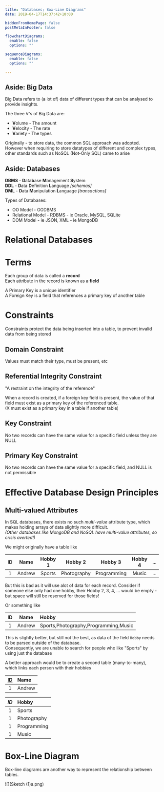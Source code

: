 ```yaml
---
title: "Databases; Box-Line Diagrams"
date: 2019-04-17T14:37:42+10:00

hiddenFromHomePage: false
postMetaInFooter: false

flowchartDiagrams:
  enable: false
  options: ""

sequenceDiagrams: 
  enable: false
  options: ""

---
```



Aside: Big Data
---
Big Data refers to (a lot of) data of different types that can be analysed to provide insights.

The three V's of Big Data are:

* **V**olume - The amount
* **V**elocity - The rate
* **V**ariety - The types

Originally - to store data, the common SQL approach was adopted. However when requiring to store datatypes of different and complex types, other standards such as NoSQL (Not-Only SQL) came to arise

Aside: Databases
---

**DBMS** - **D**ata**b**ase **M**anagement **S**ystem  
**DDL** - **D**ata **D**efinition **L**anguage _[schemas]_  
**DML** - **D**ata **M**anipulation **L**anguage _[transactions]_

Types of Databases:  

* OO Model - OODBMS  
* Relational Model - RDBMS - ie Oracle, MySQL, SQLite  
* DOM Model - ie JSON, XML - ie MongoDB  


# Relational Databases 


# Terms
Each group of data is called a **record**  
Each attribute in the record is known as a **field**  

A Primary Key is a unique identifier  
A Foreign Key is a field that references a primary key of another table

# Constraints
Constraints protect the data being inserted into a table, to prevent invalid data from being stored

## Domain Constraint
Values must match their type, must be present, etc

## Referential Integrity Constraint
"A restraint on the integrity of the reference"  

When a record is created, if a foreign key field is present, the value of that field must exist as a primary key of the referenced table.  
(X must exist as a primary key in a table if another table)

## Key Constraint
No two records can have the same value for a specific field unless they are NULL

## Primary Key Constraint
No two records can have the same value for a specific field, and NULL is not permissible


# Effective Database Design Principles
## Multi-valued Attributes
In SQL databases, there exists no such _multi-value_ attribute type, which makes holding arrays of data slightly more difficult.  
_(Other databases like MongoDB and NoSQL have multi-value attributes, so crisis averted!)_

We might originally have a table like

|ID|Name|Hobby 1|Hobby 2|Hobby 3|Hobby 4|...|
|:--:|:--:|:--:|:--:|:--:|:--:|:--:|
|1|Andrew|Sports|Photography|Programming|Music|...|

But this is bad as it will use alot of data for each record.  Consider if someone else only had one hobby, their Hobby 2, 3, 4, ... would be empty - but space will still be reserved for those fields!

Or something like 

|ID|Name|Hobby|
|:--:|:--:|:--|
|1|Andrew|Sports,Photography,Programming,Music|

This is slightly better, but still not the best, as data of the field `Hobby` needs to be parsed outside of the database.  
Consequently, we are unable to search for people who like "Sports" by using just the database

A better approach would be to create a second table (many-to-many), which links each person with their hobbies

|<u>**ID**</u>|Name|
|:--:|:--|
|1|Andrew|

|_ID_|Hobby|
|:--:|:--|
|1|Sports|
|1|Photography|
|1|Programming|
|1|Music|

# Box-Line Diagram
Box-line diagrams are another way to represent the relationship between tables.

![](Sketch (1)a.png)
